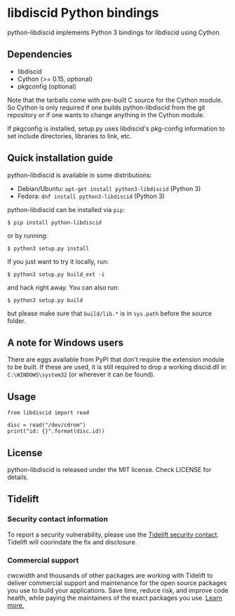 # libdiscid Python bindings

python-libdiscid implements Python 3 bindings for libdiscid using Cython.

## Dependencies

* libdiscid
* Cython (>= 0.15, optional)
* pkgconfig (optional)

Note that the tarballs come with pre-built C source for the Cython module. So
Cython is only required if one builds python-libdiscid from the git repository
or if one wants to change anything in the Cython module.

If pkgconfig is installed, setup.py uses libdiscid's pkg-config information to
set include directories, libraries to link, etc.

## Quick installation guide

python-libdiscid is available in some distributions:

* Debian/Ubuntu: `apt-get install python3-libdiscid` (Python 3)
* Fedora: `dnf install python3-libdiscid` (Python 3)

python-libdiscid can be installed via `pip`:
```
$ pip install python-libdiscid
```
or by running:
```
$ python3 setup.py install
```

If you just want to try it locally, run:
```
$ python3 setup.py build_ext -i
```
and hack right away. You can also run:
```
$ python3 setup.py build
```
but please make sure that `build/lib.*` is in `sys.path` before the source
folder.

## A note for Windows users

There are eggs available from PyPI that don't require the extension module to be
built. If these are used, it is still required to drop a working discid.dll in
`C:\WINDOWS\system32` (or wherever it can be found).

## Usage

```python3
from libdiscid import read

disc = read("/dev/cdrom")
print("id: {}".format(disc.id))
```

## License

python-libdiscid is released under the MIT license. Check LICENSE for details.

## Tidelift

### Security contact information

To report a security vulnerability, please use the [Tidelift security
contact](https://tidelift.com/security). Tidelift will coorindate the fix and disclosure.

### Commercial support

cwcwidth and thousands of other packages are working with Tidelift to deliver commercial support and
maintenance for the open source packages you use to build your applications. Save time, reduce risk,
and improve code health, while paying the maintainers of the exact packages you use. [Learn
more.](https://tidelift.com/subscription/pkg/pypi-cwcwidth?utm_source=pypi-cwcwidth&utm_medium=referral&utm_campaign=enterprise&utm_term=repo)
